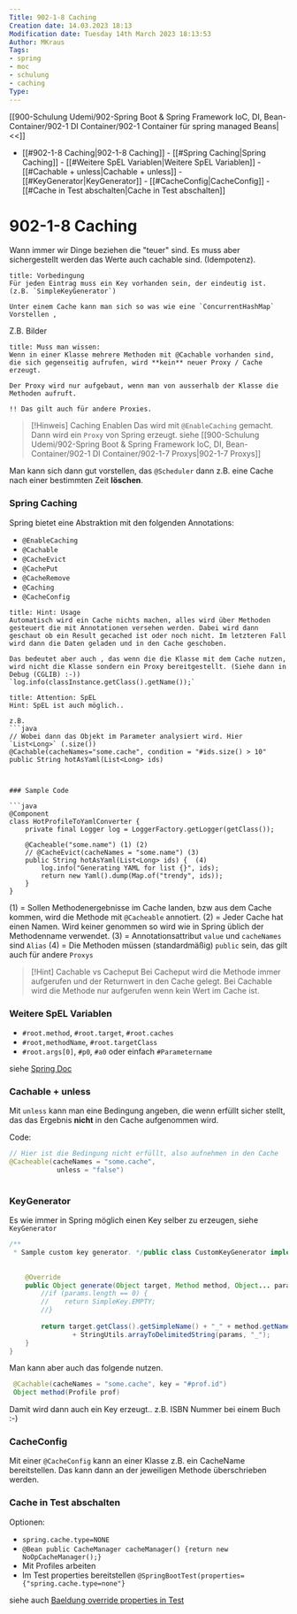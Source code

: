 ```yaml
---
Title: 902-1-8 Caching
Creation date: 14.03.2023 18:13
Modification date: Tuesday 14th March 2023 18:13:53
Author: MKraus
Tags: 
- spring
- moc 
- schulung
- caching
Type:
---
```

[[900-Schulung Udemi/902-Spring Boot & Spring Framework IoC, DI, Bean-Container/902-1 DI Container/902-1 Container für spring managed Beans|<<]]

- [[#902-1-8 Caching|902-1-8 Caching]]
		- [[#Spring Caching|Spring Caching]]
		- [[#Weitere SpEL Variablen|Weitere SpEL Variablen]]
		- [[#Cachable + unless|Cachable + unless]]
		- [[#KeyGenerator|KeyGenerator]]
		- [[#CacheConfig|CacheConfig]]
		- [[#Cache in Test abschalten|Cache in Test abschalten]]


# 902-1-8 Caching 

Wann immer wir Dinge beziehen die "teuer" sind. 
Es muss aber sichergestellt werden das Werte auch cachable sind. (Idempotenz).

```ad-caution
title: Vorbedingung
Für jeden Eintrag muss ein Key vorhanden sein, der eindeutig ist. (z.B. `SimpleKeyGenerator`)

Unter einem Cache kann man sich so was wie eine `ConcurrentHashMap` Vorstellen ,

```


Z.B. Bilder

```ad-danger
title: Muss man wissen:
Wenn in einer Klasse mehrere Methoden mit @Cachable vorhanden sind, die sich gegenseitig aufrufen, wird **kein** neuer Proxy / Cache erzeugt.

Der Proxy wird nur aufgebaut, wenn man von ausserhalb der Klasse die Methoden aufruft. 

!! Das gilt auch für andere Proxies.

```



> [!Hinweis] Caching Enablen
> Das wird mit `@EnableCaching` gemacht.
> Dann wird ein `Proxy` von Spring erzeugt. siehe [[900-Schulung Udemi/902-Spring Boot & Spring Framework IoC, DI, Bean-Container/902-1 DI Container/902-1-7 Proxys|902-1-7 Proxys]] 


Man kann sich dann gut vorstellen, das `@Scheduler` dann z.B. eine Cache nach einer bestimmten Zeit **löschen**.

### Spring Caching 

Spring bietet eine Abstraktion mit den folgenden Annotations:
- `@EnableCaching`
- `@Cachable`
- `@CacheEvict`
- `@CachePut`
- `@CacheRemove`
- `@Caching`
- `@CacheConfig`

```ad-hint
title: Hint: Usage
Automatisch wird ein Cache nichts machen, alles wird über Methoden gesteuert die mit Annotationen versehen werden. Dabei wird dann geschaut ob ein Result gecached ist oder noch nicht. Im letzteren Fall wird dann die Daten geladen und in den Cache geschoben.

Das bedeutet aber auch , das wenn die die Klasse mit dem Cache nutzen, wird nicht die Klasse sondern ein Proxy bereitgestellt. (Siehe dann in Debug (CGLIB) :-))
`log.info(classInstance.getClass().getName());`

```


```ad-attention
title: Attention: SpEL
Hint: SpEL ist auch möglich..

z.B. 
```java
// Wobei dann das Objekt im Parameter analysiert wird. Hier `List<Long>` (.size())
@Cachable(cacheNames="some.cache", condition = "#ids.size() > 10"
public String hotAsYaml(List<Long> ids)
```

```


### Sample Code

```java
@Component
class HotProfileToYamlConverter {
	private final Logger log = LoggerFactory.getLogger(getClass());

	@Cacheable("some.name") (1) (2)
	// @CacheEvict(cacheNames = "some.name") (3)
	public String hotAsYaml(List<Long> ids) {  (4)
		log.info("Generating YAML for list {}", ids);
		return new Yaml().dump(Map.of("trendy", ids));
	}
}
```

(1) = Sollen Methodenergebnisse im Cache landen, bzw aus dem Cache kommen, wird die Methode mit `@Cacheable` annotiert.
(2) = Jeder Cache hat einen Namen. Wird keiner genommen so wird wie in Spring üblich der Methodenname verwendet.
(3) = Annotationsattribut `value` und `cacheNames` sind `Alias`
(4) = Die Methoden müssen (standardmäßig) `public` sein, das gilt auch für andere `Proxys`


> [!Hint] Cachable vs Cacheput
> Bei Cacheput wird die  Methode immer aufgerufen und der Returnwert in den Cache gelegt.
> Bei Cachable wird die Methode nur aufgerufen wenn kein Wert im Cache ist.


### Weitere SpEL Variablen

- `#root.method`, `#root.target`,  `#root.caches`
- `#root,methodName`, `#root.targetClass`
- `#root.args[0]`, `#p0`, `#a0` oder einfach `#Parametername`

siehe [Spring Doc](https://docs.spring.io/spring-framework/docs/current/javadoc-api/org/springframework/cache/annotation/Cacheable.html#condition--)


### Cachable + unless

Mit `unless` kann man eine Bedingung angeben, die wenn erfüllt sicher stellt, das das Ergebnis  **nicht**  in den Cache aufgenommen wird.

Code:
```java
// Hier ist die Bedingung nicht erfüllt, also aufnehmen in den Cache
@Cacheable(cacheNames = "some.cache",
			unless = "false")
			
```

### KeyGenerator

Es wie immer in Spring möglich einen Key selber zu erzeugen, siehe `KeyGenerator`


```java
/**  
 * Sample custom key generator. */public class CustomKeyGenerator implements KeyGenerator {  
  
  
    @Override  
    public Object generate(Object target, Method method, Object... params) {  
        //if (params.length == 0) {
	    //    return SimpleKey.EMPTY;
        //}
        
        return target.getClass().getSimpleName() + "_" + method.getName() + "_"  
                + StringUtils.arrayToDelimitedString(params, "_");  
    }  
}
```

Man kann aber auch das folgende nutzen. 

```java
 @Cachable(cacheNames = "some.cache", key = "#prof.id")
 Object method(Profile prof)
```

Damit wird dann auch ein Key erzeugt.. 
z.B. ISBN Nummer bei einem Buch :-) 

### CacheConfig

Mit einer `@CacheConfig` kann an einer Klasse z.B. ein CacheName bereitstellen. Das kann dann an der jeweiligen Methode überschrieben werden.

### Cache in Test abschalten

Optionen:
- `spring.cache.type=NONE`
- `@Bean public CacheManager cacheManager() {return new NoOpCacheManager();}`
- Mit Profiles arbeiten
- Im Test properties bereitstellen `@SpringBootTest(properties={"spring.cache.type=none"}`

siehe auch [Baeldung override properties in Test](https://www.baeldung.com/spring-tests-override-properties)

